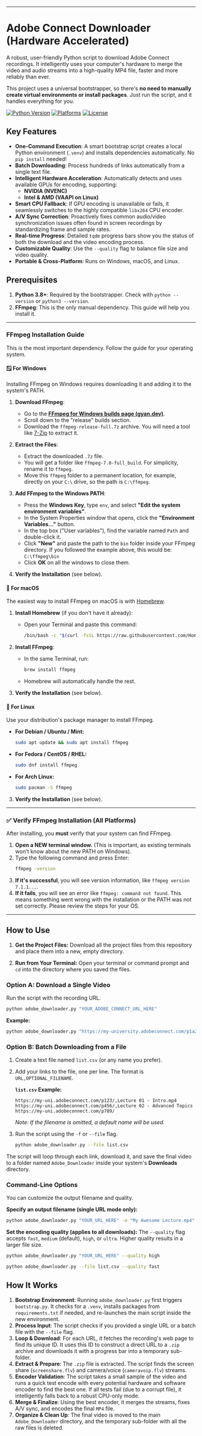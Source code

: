 
---
# Adobe Connect Downloader (Hardware Accelerated)

A robust, user-friendly Python script to download Adobe Connect recordings. It intelligently uses your computer's hardware to merge the video and audio streams into a high-quality MP4 file, faster and more reliably than ever.

This project uses a universal bootstrapper, so there's **no need to manually create virtual environments or install packages**. Just run the script, and it handles everything for you.

[![Python Version](https://img.shields.io/badge/python-3.8+-blue.svg)](https://www.python.org/downloads/)
[![Platforms](https://img.shields.io/badge/platform-windows%20%7C%20macos%20%7C%20linux-lightgrey.svg)](https://shields.io/)
[![License](https://img.shields.io/badge/license-MIT-green.svg)](https://opensource.org/licenses/MIT)

## Key Features

-   **One-Command Execution**: A smart bootstrap script creates a local Python environment (`.venv`) and installs dependencies automatically. No `pip install` needed!
-   **Batch Downloading**: Process hundreds of links automatically from a single text file.
-   **Intelligent Hardware Acceleration**: Automatically detects and uses available GPUs for encoding, supporting:
    -   **NVIDIA (NVENC)**
    -   **Intel & AMD (VAAPI on Linux)**
-   **Smart CPU Fallback**: If GPU encoding is unavailable or fails, it seamlessly switches to the highly compatible `libx264` CPU encoder.
-   **A/V Sync Correction**: Proactively fixes common audio/video synchronization issues often found in screen recordings by standardizing frame and sample rates.
-   **Real-time Progress**: Detailed `tqdm` progress bars show you the status of both the download and the video encoding process.
-   **Customizable Quality**: Use the `--quality` flag to balance file size and video quality.
-   **Portable & Cross-Platform**: Runs on Windows, macOS, and Linux.

## Prerequisites

1.  **Python 3.8+**: Required by the bootstrapper. Check with `python --version` or `python3 --version`.
2.  **FFmpeg**: This is the only manual dependency. This guide will help you install it.

---

### FFmpeg Installation Guide

This is the most important dependency. Follow the guide for your operating system.

#### 🪟 For Windows

Installing FFmpeg on Windows requires downloading it and adding it to the system's PATH.

1.  **Download FFmpeg**:
    *   Go to the **[FFmpeg for Windows builds page (gyan.dev)](https://www.gyan.dev/ffmpeg/builds/)**.
    *   Scroll down to the "release" builds section.
    *   Download the `ffmpeg-release-full.7z` archive. You will need a tool like [7-Zip](https://www.7-zip.org/) to extract it.

2.  **Extract the Files**:
    *   Extract the downloaded `.7z` file.
    *   You will get a folder like `ffmpeg-7.0-full_build`. For simplicity, rename it to `ffmpeg`.
    *   Move this `ffmpeg` folder to a permanent location, for example, directly on your `C:\` drive, so the path is `C:\ffmpeg`.

3.  **Add FFmpeg to the Windows PATH**:
    *   Press the **Windows Key**, type `env`, and select **"Edit the system environment variables"**.
    *   In the System Properties window that opens, click the **"Environment Variables..."** button.
    *   In the top box ("User variables"), find the variable named `Path` and double-click it.
    *   Click **"New"** and paste the path to the `bin` folder inside your FFmpeg directory. If you followed the example above, this would be: `C:\ffmpeg\bin`
    *   Click **OK** on all the windows to close them.

4.  **Verify the Installation** (see below).

#### 🍎 For macOS

The easiest way to install FFmpeg on macOS is with [Homebrew](https://brew.sh/).

1.  **Install Homebrew** (if you don't have it already):
    *   Open your Terminal and paste this command:
        ```bash
        /bin/bash -c "$(curl -fsSL https://raw.githubusercontent.com/Homebrew/install/HEAD/install.sh)"
        ```

2.  **Install FFmpeg**:
    *   In the same Terminal, run:
        ```bash
        brew install ffmpeg
        ```
    *   Homebrew will automatically handle the rest.

3.  **Verify the Installation** (see below).

#### 🐧 For Linux

Use your distribution's package manager to install FFmpeg.

*   **For Debian / Ubuntu / Mint:**
    ```bash
    sudo apt update && sudo apt install ffmpeg
    ```

*   **For Fedora / CentOS / RHEL:**
    ```bash
    sudo dnf install ffmpeg
    ```

*   **For Arch Linux:**
    ```bash
    sudo pacman -S ffmpeg
    ```

3.  **Verify the Installation** (see below).

---

### ✅ Verify FFmpeg Installation (All Platforms)

After installing, you **must** verify that your system can find FFmpeg.

1.  **Open a NEW terminal window.** (This is important, as existing terminals won't know about the new PATH on Windows).
2.  Type the following command and press Enter:
    ```bash
    ffmpeg -version
    ```
3.  **If it's successful**, you will see version information, like `ffmpeg version 7.1.1...`.
4.  **If it fails**, you will see an error like `ffmpeg: command not found`. This means something went wrong with the installation or the PATH was not set correctly. Please review the steps for your OS.

---

## How to Use

1.  **Get the Project Files:**
    Download all the project files from this repository and place them into a new, empty directory.

2.  **Run from Your Terminal:**
    Open your terminal or command prompt and `cd` into the directory where you saved the files.

### Option A: Download a Single Video

Run the script with the recording URL.

```bash
python adobe_downloader.py "YOUR_ADOBE_CONNECT_URL_HERE"
```

**Example:**
```bash
python adobe_downloader.py "https://my-university.adobeconnect.com/p1a2b3c4d5e6/"
```

### Option B: Batch Downloading from a File

1.  Create a text file named `list.csv` (or any name you prefer).
2.  Add your links to the file, one per line. The format is `URL,OPTIONAL_FILENAME`.

    **`list.csv` Example:**
    ```csv
    https://my-uni.adobeconnect.com/p123/,Lecture 01 - Intro.mp4
    https://my-uni.adobeconnect.com/p456/,Lecture 02 - Advanced Topics
    https://my-uni.adobeconnect.com/p789/
    ```
    *Note: If the filename is omitted, a default name will be used.*

3.  Run the script using the `-f` or `--file` flag.

    ```bash
    python adobe_downloader.py --file list.csv
    ```

The script will loop through each link, download it, and save the final video to a folder named `Adobe_Downloader` inside your system's **Downloads** directory.

### Command-Line Options

You can customize the output filename and quality.

**Specify an output filename (single URL mode only):**
```bash
python adobe_downloader.py "YOUR_URL_HERE" -o "My Awesome Lecture.mp4"
```

**Set the encoding quality (applies to all downloads):**
The `--quality` flag accepts `fast`, `medium` (default), `high`, or `ultra`. Higher quality results in a larger file size.
```bash
python adobe_downloader.py "YOUR_URL_HERE" --quality high
```
```bash
python adobe_downloader.py --file list.csv --quality fast
```

## How It Works

1.  **Bootstrap Environment**: Running `adobe_downloader.py` first triggers `bootstrap.py`. It checks for a `.venv`, installs packages from `requirements.txt` if needed, and re-launches the main script inside the new environment.
2.  **Process Input**: The script checks if you provided a single URL or a batch file with the `--file` flag.
3.  **Loop & Download**: For each URL, it fetches the recording's web page to find its unique ID. It uses this ID to construct a direct URL to a `.zip` archive and downloads it with a progress bar into a temporary sub-folder.
4.  **Extract & Prepare**: The `.zip` file is extracted. The script finds the screen share (`screenshare.flv`) and camera/voice (`cameravoip.flv`) streams.
5.  **Encoder Validation**: The script takes a small sample of the video and runs a quick test encode with every potential hardware and software encoder to find the best one. If all tests fail (due to a corrupt file), it intelligently falls back to a robust CPU-only mode.
6.  **Merge & Finalize**: Using the best encoder, it merges the streams, fixes A/V sync, and encodes the final `MP4` file.
7.  **Organize & Clean Up**: The final video is moved to the main `Adobe_Downloader` directory, and the temporary sub-folder with all the raw files is deleted.
